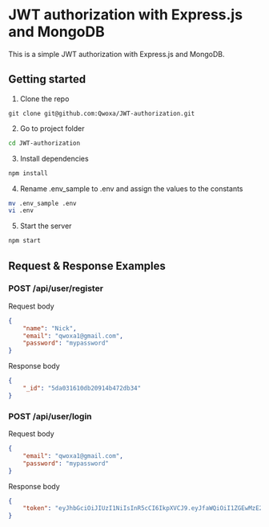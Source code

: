 # JWT authorization with Express.js and MongoDB
This is a simple JWT authorization with Express.js and MongoDB. 

## Getting started
1. Clone the repo
```git
git clone git@github.com:Qwoxa/JWT-authorization.git
```

2. Go to project folder
```bash
cd JWT-authorization
```

3. Install dependencies
```bash
npm install
```

4. Rename .env_sample to .env and assign the values to the constants
```bash
mv .env_sample .env
vi .env
```

5. Start the server
```bash
npm start
``` 

## Request & Response Examples
### POST /api/user/register
Request body
```json
{
    "name": "Nick",
    "email": "qwoxa1@gmail.com",
    "password": "mypassword"
}
```

Response body
```json
{
    "_id": "5da031610db20914b472db34"
}
```

### POST /api/user/login
Request body
```json
{
    "email": "qwoxa1@gmail.com",
    "password": "mypassword"
}
```

Response body
```json
{
    "token": "eyJhbGciOiJIUzI1NiIsInR5cCI6IkpXVCJ9.eyJfaWQiOiI1ZGEwMzE2MTBkYjIwOTE0YjQ3MmRiMzQiLCJuYW1lIjoiTmljayIsImVtYWlsIjoicXdveGExQGdtYWlsLmNvbSIsImlhdCI6MTU3MDc3OTY0MiwiZXhwIjoxNTcwODA0ODQyfQ.wWK2P4pW13emYg2KypFVXRVRC30t9YGnn61jv7HK3Gg"
}
```
